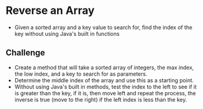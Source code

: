 # Reverse an Array
- Given a sorted array and a key value to search for, find the index of the key without using Java's built in functions

## Challenge
- Create a method that will take a sorted array of integers, the max index, the low index, and a key to search for as parameters.
- Determine the middle index of the array and use this as a starting point.
- Without using Java's built in methods, test the index to the left to see if it is greater than the key, if it is, then move left and repeat the process, the inverse is true (move to the right) if the left index is less than the key.